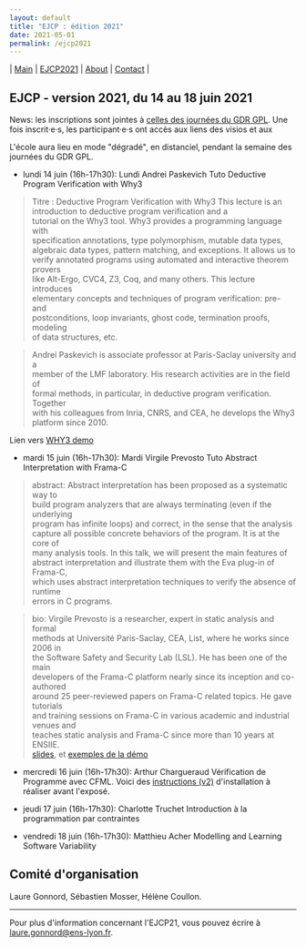 ```yaml
---
layout: default
title: "EJCP : édition 2021"
date: 2021-05-01
permalink: /ejcp2021
---
```


| [Main](./index) | [EJCP2021](./ejcp2021) | [About](./about) | [Contact](./contact) |



## EJCP - version 2021, du 14 au 18 juin 2021

News: les inscriptions sont jointes à [celles des journées du GDR GPL](https://gdr-gpl-2021.sciencesconf.org/). Une fois inscrit·e·s, les participant·e·s ont accès aux liens des visios et aux 

L'école aura lieu en mode "dégradé", en distanciel, pendant la semaine des journées du GDR GPL. 
* lundi 14 juin (16h-17h30): Lundi Andrei Paskevich Tuto Deductive Program Verification with Why3

>   Titre : Deductive Program Verification with Why3 
>   This lecture is an introduction to deductive program verification and a     
>   tutorial on the Why3 tool. Why3 provides a programming language with         
>   specification annotations, type polymorphism, mutable data types,            
>   algebraic data types, pattern matching, and exceptions. It allows us to      
>   verify annotated programs using automated and interactive theorem provers    
>   like Alt-Ergo, CVC4, Z3, Coq, and many others. This lecture introduces       
>   elementary concepts and techniques of program verification: pre- and         
>   postconditions, loop invariants, ghost code, termination proofs, modeling    
>   of data structures, etc.                                                     

>   Andrei Paskevich is associate professor at Paris-Saclay university and a     
>   member of the LMF laboratory. His research activities are in the field of    
>   formal methods, in particular, in deductive program verification. Together   
>   with his colleagues from Inria, CNRS, and CEA, he develops the Why3          
>   platform since 2010. 

Lien vers [WHY3 demo](http://why3.lri.fr/ejcp-2021/)

* mardi 15 juin (16h-17h30): Mardi Virgile Prevosto Tuto Abstract Interpretation with Frama-C 


                                                                     
     
> abstract: Abstract interpretation has been proposed as a systematic way to      
> build program analyzers that are always terminating (even if the underlying     
> program has infinite loops) and correct, in the sense that the analysis         
> capture all possible concrete behaviors of the program. It is at the core of    
> many analysis tools. In this talk, we will present the main features of         
> abstract interpretation and illustrate them with the Eva plug-in of Frama-C,    
> which uses abstract interpretation techniques to verify the absence of runtime  
> errors in C programs.     


> bio: Virgile Prevosto is a researcher, expert in static analysis and formal     
> methods at Université Paris-Saclay, CEA, List, where he works since 2006 in     
> the Software Safety and Security Lab (LSL). He has been one of the main         
> developers of the Frama-C platform nearly since its inception and co-authored   
>around 25 peer-reviewed papers on Frama-C related topics. He gave tutorials     
>and training sessions on Frama-C in various academic and industrial venues and  
> teaches static analysis and Frama-C since more than 10 years at ENSIIE.         
[slides](./ejcp21_prevosto.pdf), et [exemples de la démo](./ejcp_framaC_ex.tgz)

* mercredi 16 juin (16h-17h30): Arthur Chargueraud Vérification de Programme avec CFML. Voici des [instructions (v2)](./ejcp_cfml_install.md) d'installation
à réaliser avant l'exposé.


* jeudi 17 juin (16h-17h30): Charlotte Truchet Introduction à la programmation par contraintes

* vendredi 18 juin (16h-17h30): Matthieu Acher Modelling and Learning Software Variability


## Comité d'organisation

Laure Gonnord, Sébastien Mosser, Hélène Coullon.

---
Pour plus d'information concernant l'EJCP21, vous pouvez écrire à
 [laure.gonnord@ens-lyon.fr](mailto:laure.gonnord@ens-lyon.fr).
